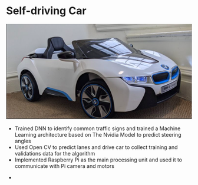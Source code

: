 # Self-driving Car
![](/images/pic01.jpg)

- Trained DNN to identify common traffic signs and trained a Machine Learning architecture based on The Nvidia Model to predict steering angles
- Used Open CV to predict lanes and drive car to collect training and validations data for the algorithm
- Implemented Raspberry Pi as the main processing unit and used it to communicate with Pi camera and motors
*

